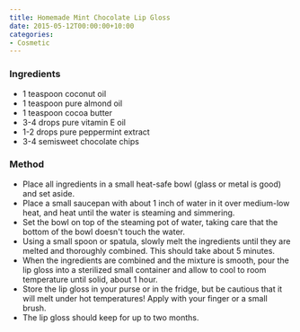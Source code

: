 ```yaml
---
title: Homemade Mint Chocolate Lip Gloss
date: 2015-05-12T00:00:00+10:00
categories:
- Cosmetic
---
```









### Ingredients

* 1 teaspoon coconut oil
* 1 teaspoon pure almond oil
* 1 teaspoon cocoa butter
* 3-4 drops pure vitamin E oil
* 1-2 drops pure peppermint extract
* 3-4 semisweet chocolate chips

### Method

* Place all ingredients in a small heat-safe bowl (glass or metal is good) and set aside.
* Place a small saucepan with about 1 inch of water in it over medium-low heat, and heat until the water is steaming and simmering.
* Set the bowl on top of the steaming pot of water, taking care that the bottom of the bowl doesn't touch the water.
* Using a small spoon or spatula, slowly melt the ingredients until they are melted and thoroughly combined. This should take about 5 minutes.
* When the ingredients are combined and the mixture is smooth, pour the lip gloss into a sterilized small container and allow to cool to room temperature until solid, about 1 hour.
* Store the lip gloss in your purse or in the fridge, but be cautious that it will melt under hot temperatures! Apply with your finger or a small brush.
* The lip gloss should keep for up to two months.
